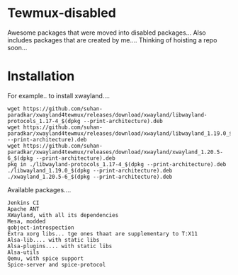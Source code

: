 # Tewmux-disabled

Awesome packages that were moved into disabled packages...
Also includes packages that are created by me....
Thinking of hoisting a repo soon...


# Installation

For example.. to install xwayland....

```
wget https://github.com/suhan-paradkar/xwayland4tewmux/releases/download/xwayland/libwayland-protocols_1.17-4_$(dpkg --print-architecture).deb
wget https://github.com/suhan-paradkar/xwayland4tewmux/releases/download/xwayland/libwayland_1.19.0_$(dpkg --print-architecture).deb
wget https://github.com/suhan-paradkar/xwayland4tewmux/releases/download/xwayland/xwayland_1.20.5-6_$(dpkg --print-architecture).deb
pkg in ./libwayland-protocols_1.17-4_$(dpkg --print-architecture).deb ./libwayland_1.19.0_$(dpkg --print-architecture).deb ./xwayland_1.20.5-6_$(dpkg --print-architecture).deb
```
Available packages....

```
Jenkins CI
Apache ANT
XWayland, with all its dependencies
Mesa, modded
gobject-introspection
Extra xorg libs... tge ones thaat are supplementary to T:X11
Alsa-lib.... with static libs
Alsa-plugins.... with static libs
Alsa-utils
Qemu, with spice support
Spice-server and spice-protocol
```

